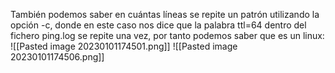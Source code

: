 También podemos saber en cuántas líneas se repite un patrón utilizando la opción -c, donde en este caso nos dice que la palabra ttl=64 dentro del fichero ping.log se repite una vez, por tanto podemos saber que es un linux:
![[Pasted image 20230101174501.png]]
![[Pasted image 20230101174506.png]]

